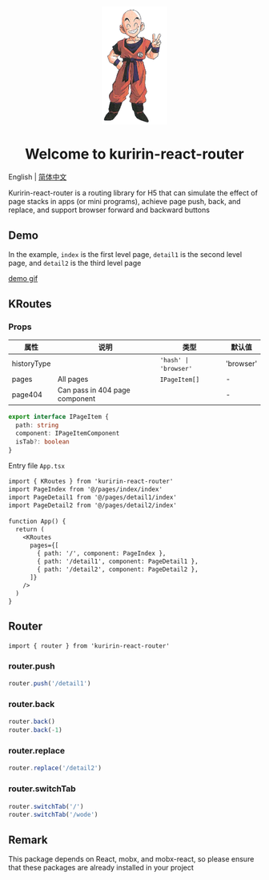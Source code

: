 <p align="center" style="color: #343a40">
  <img src="https://raw.githubusercontent.com/jiqishoubi/kuririn-react-router/master/static/kuririn-logo.jpg" alt="kuririn-react-router logo" width="130">
  <h1 align="center">Welcome to kuririn-react-router</h1>
</p>

English | [简体中文](https://github.com/jiqishoubi/kuririn-react-router/blob/master/README.zh-CN.md)

Kuririn-react-router is a routing library for H5 that can simulate the effect of page stacks in apps (or mini programs), achieve page push, back, and replace, and support browser forward and backward buttons

## Demo

In the example, `index` is the first level page, `detail1` is the second level page, and `detail2` is the third level page

[demo gif](https://p9-juejin.byteimg.com/tos-cn-i-k3u1fbpfcp/0ef290dad56a4ee290fd6309b6d85cc1~tplv-k3u1fbpfcp-jj-mark:0:0:0:0:q75.image#?w=2028&h=1608&s=11646572&e=gif&f=1640&b=24241e)

## KRoutes

### Props

| 属性        | 说明                           | 类型                  | 默认值    |
| ----------- | ------------------------------ | --------------------- | --------- |
| historyType |                                | `'hash' \| 'browser'` | 'browser' |
| pages       | All pages                      | `IPageItem[]`         | -         |
| page404     | Can pass in 404 page component |                       | -         |

```ts
export interface IPageItem {
  path: string
  component: IPageItemComponent
  isTab?: boolean
}
```

Entry file `App.tsx`

```tsx
import { KRoutes } from 'kuririn-react-router'
import PageIndex from '@/pages/index/index'
import PageDetail1 from '@/pages/detail1/index'
import PageDetail2 from '@/pages/detail2/index'

function App() {
  return (
    <KRoutes
      pages={[
        { path: '/', component: PageIndex },
        { path: '/detail1', component: PageDetail1 },
        { path: '/detail2', component: PageDetail2 },
      ]}
    />
  )
}
```

## Router

`import { router } from 'kuririn-react-router'`

### router.push

```ts
router.push('/detail1')
```

### router.back

```ts
router.back()
router.back(-1)
```

### router.replace

```ts
router.replace('/detail2')
```

### router.switchTab

```ts
router.switchTab('/')
router.switchTab('/wode')
```

## Remark

This package depends on React, mobx, and mobx-react, so please ensure that these packages are already installed in your project
